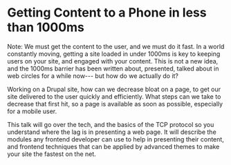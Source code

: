 # Getting Content to a Phone in less than 1000ms



Note:
We must get the content to the user, and we must do it fast. In a world constantly moving, getting a site loaded in under 1000ms is key to keeping users on your site, and engaged with your content. This is not a new idea, and the 1000ms barrier has been written about, presented, talked about in web circles for a while now--- but how do we actually do it?

Working on a Drupal site, how can we decrease bloat on a page, to get our site delivered to the user quickly and efficiently. What steps can we take to decrease that first hit, so a page is available as soon as possible, especially for a mobile user.

This talk will go over the tech, and the basics of the TCP protocol so you understand where the lag is in presenting a web page. It will describe the modules any frontend developer can use to help in presenting their content, and frontend techniques that can be applied by advanced themes to make your site the fastest on the net.
